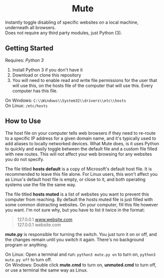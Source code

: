 <center> <h1> Mute </h1> </center>

Instantly toggle disabling of specific websites on a local machine, underneath all browsers.  
Does not require any third party modules, just Python (3).  

## Getting Started
Requires: *Python 3*  
1. Install Python 3 if you don't have it
2. Download or clone this repository
3. You will need to enable read and write file permissions for the user that will use this, on the hosts file of the computer that will use this. Every computer has this file.  
    
 On Windows:  `C:\\Windows\\System32\\drivers\\etc\\hosts`  
 On Linux:  `/etc/hosts`  

## How to Use
The host file on your computer tells web browsers if they need to re-route to a specific IP address for a given domain name, and it's typically used to add aliases to locally networked devices. What Mute does, is it uses Python to quickly and easily toggle between the default file and a custom file filled with new routes. This will not affect your web browsing for any websites you do not specify.  

The file titled **hosts default** is a copy of Microsoft's default host file. It is recommended to leave this file alone. For Linux users, this won't affect you as Linux's default host file is empty, or close to it, and both operating systems use the file the same way.  

The file titled **hosts muted** is a list of websites you want to prevent this computer from reaching. By default the hosts muted file is just filled with some common distracting websites. On your computer, fill this file however you want. I'm not sure why, but you have to list it twice in the format:  
>127.0.0.1 www.website.com  
>127.0.0.1 website.com  

**mute.py** is responsible for turning the switch. You just turn it on or off, and the changes remain until you switch it again. There's no background program or anything.  

On Linux: Open a terminal and run: `python3 mute.py on` to turn on, `python3 mute.py off` to turn off.  
On Windows: Double click **mute.cmd** to turn on, **unmuted.cmd** to turn off, or use a terminal the same way as Linux.
